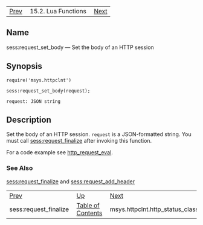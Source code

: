 |     |     |     |
| --- | --- | --- |
| [Prev](lua.ref.sess_request_finalize)  | 15.2. Lua Functions |  [Next](lua.ref.msys.httpclnt.http_status_classifier.php) |

<a name="lua.ref.sess_request_set_body"></a>
## Name

sess:request_set_body — Set the body of an HTTP session

<a name="idp23760192"></a>
## Synopsis

`require('msys.httpclnt')`

`sess:request_set_body(request);`

`request: JSON string`<a name="idp23763584"></a>
## Description

Set the body of an HTTP session. `request` is a JSON-formatted string. You must call [sess:request_finalize](lua.ref.sess_request_finalize "sess:request_finalize") after invoking this function.

For a code example see [http_request_eval](https://support.messagesystems.com/docs/web-push/push.http_request_eval).

<a name="idp23767392"></a>
### See Also

[sess:request_finalize](lua.ref.sess_request_finalize "sess:request_finalize") and [sess:request_add_header](lua.ref.sess_request_add_header.php "sess:request_add_header")

|     |     |     |
| --- | --- | --- |
| [Prev](lua.ref.sess_request_finalize)  | [Up](lua.function.details.php) |  [Next](lua.ref.msys.httpclnt.http_status_classifier.php) |
| sess:request_finalize  | [Table of Contents](index) |  msys.httpclnt.http_status_classifier |
